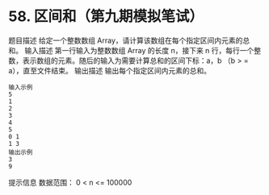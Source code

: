 # 58. 区间和（第九期模拟笔试）
题目描述
给定一个整数数组 Array，请计算该数组在每个指定区间内元素的总和。
输入描述
第一行输入为整数数组 Array 的长度 n，接下来 n 行，每行一个整数，表示数组的元素。随后的输入为需要计算总和的区间下标：a，b （b > = a），直至文件结束。
输出描述
输出每个指定区间内元素的总和。
```
输入示例
5
1
2
3
4
5
0 1
1 3
输出示例
3
9
```
提示信息
数据范围：
0 < n <= 100000
